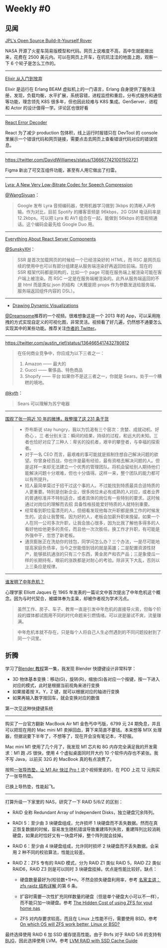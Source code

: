 # Weekly #0

## 见闻

[JPL's Open Source Build-It-Yourself Rover](https://opensourcerover.jpl.nasa.gov/)

NASA 开源了火星车简易版模型和代码。网页上说难度不高，高中生就能做出来，花费在 2500 美元内。可以在网页上开车，在坑坑洼洼的地面上跑，观察一下 6 个轮子是怎么工作的。

---

[Elixir 从入门到放弃](https://draveness.me/elixir-or-not/)

Elixir 是运行在 Erlang BEAM 虚拟机上的一门语言，Erlang 自身提供了服务注册，发现，负载均衡，水平扩展，系统容错，进程监控和重启，分布式服务和通信等功能，理念领先 K8S 很多年，但也因此较难与 K8S 集成。GenServer、进程和 Actor 的设计值得一学。评论区也很好看

---

[React Error Decoder](https://reactjs.org/docs/error-decoder.html/?invariant=31)

React 为了减少 production 包体积，线上运行时报错只在 DevTool 的 console 里展示一个错误代码和网页链接，需要点击去网页上查看错误代码对应的错误信息。

---

https://twitter.com/DavidWilliames/status/1366677421001502721

Figma 新出了可交互组件功能，甚至有人用它做出了扫雷。

---

[Lyra: A New Very Low-Bitrate Codec for Speech Compression](https://ai.googleblog.com/2021/02/lyra-new-very-low-bitrate-codec-for.html)

[@WangSiyuan](https://github.com/0neSe7en)：

> Google 发布 Lyra 音频编码器，使用机器学习做到 3kbps 的清晰人声传输。作为对比，目前 Spotify 的播客音频是 96kbps，2G GSM 电话码率是 12.2kbps。可以把 Lyra 和 AV1 组合在一起，能做到 56kbps 的音视频通话。这个编码会最先给 Google Duo 用。

---

[Everything About React Server Components](https://vercel.com/blog/everything-about-react-server-components)

[@SunskyXH](https://github.com/sunskyxh)：

> SSR 是首次加载网页的时候给一个已经渲染好的 HTML，而 RSC 是网页后续的使用中也可以有部分组建是从服务端渲染好再返回给前端。现在的 SSR 框架代码都是同构的，比如一个 page 可能在服务端上被渲染可能在客户端上被渲染。而 RSC 一定是在服务端被渲染的。此外从服务端返回的不是 html 而是类似 json 的结构（大概是把 props 作为参数发送给服务端，服务端返回组件内容的 DSL）。

---

- [Drawing Dynamic Visualizations](http://worrydream.com/#!/DrawingDynamicVisualizationsTalk)

[@Dreamsome](https://twitter.com/yichaocheng)推荐的一个视频。很难想象这是一个 2013 年的 App，可以采用拖拽的方式实现自定义的可视化图，非常灵活。视频看了好几遍，仍然想不通要怎么实现其中的某些功能。推荐关注[作者的 Twitter](https://twitter.com/worrydream)。

---

https://twitter.com/austin_rief/status/1364665417432780812

> 在任何商业竞争中，你应成为以下三者之一：
>
> 1. Amazon —— 最大的
> 2. Gucci —— 奢侈品、特色商品
> 3. Shopify —— 平台
>    如果你不是这三者之一，你就是 Sears，处于一个糟糕的境地。

[@kyth](https://weibo.com/kyth)：

> Sears 可以理解为苏宁电器

---

[围观了张一鸣近 10 年的微博，我整理了这 231 条干货](https://mp.weixin.qq.com/s/5u-V24wk0aUjz0fsQBsTKg)

> - 乔布斯说 stay hungry，我以为饥渴有三个层次：贪婪、成就动机、好奇心 。三 者分别关注：瞬间的结果，持续的过程，和远大的未知。三者也恰好对应了三种人：卑劣的投机者，艰辛的攀登者，与幸福的探索者。
> - 对于一名 CEO 而言，最艰难的事可能就是抵制住想自己解决问题的欲望。你曾身经百战，你也许是最有经验，最有资格去解决问题的人。但是这样一来却无法建立一个优秀的管理团队。将机会留给别人期待他们能解决问题十分艰难，但也十分值得。这样一来，整个团队的能力都可以有所提升。
> - 招人最简单莫过于招干过这个事的人。不过能找到特质最具合适特质的人更重要。特别是创新企业，很多岗位未必有成熟的人对应，或者业界的普通标准并不特别适合，或者具体的岗位有一些特别的要求。这时候通过对岗位的理解而去招 具备性格技能爱好特质的人就特别重要。
> - 经常看到职位蛮漂亮的人，但细看发现他每次升职都是换工作的时候发生的。这会让我警惕，因为好的人，老板会加薪升职来挽留。如果一个人在同一公司多次升职，让我会放心很多，因为比我了解他多得多的人看好他给他更多的责任，而且他一次次胜任。换工作才升职，有可能是外强中干，忽悠了新老板。
> - 通货膨胀正在洗劫你的钱包，同学问怎么办？三个办法，一是尽可能地提高家庭负债率，当今之世能借到钱的就是英雄；二是配置资源性财产，能够抵抗通涨的只有三个东西，黄金房产和农产品；三是象傻瓜一样的长期持有，眼前的涨跌都是对耐心的考验。除非天下大乱，否则以上三条应是规律。

---

[谁发明了中年危机？](https://mp.weixin.qq.com/s/LURJOPo96F8Xd9N1Cw1fxw)

心理学家 Elliott Jaques 在 1965 年发表的一篇论文中首次提出了中年危机这个概念。因为与时代契合，被媒体奉为圭臬，却被作者视为学术污点。

> 虽然工作、房子、车子、教育一直是引发中年危机的直接导火索，但每个阶段的媒体都试图用不同的时代命题来引燃情绪。可以说是屡试不爽，流量赚满。

> 中年危机本就不存在，只是每个人将自己人生必然遇到的不同问题投射到了同一个词里。

## 折腾

学习了[Blender 教程](https://www.bilibili.com/video/BV1Ji4y1g7Kf)第一集，我发现 Blender 快捷键设计非常科学：

- 3D 物体基本变换：移动(G)，旋转(R)，缩放(S)各对应一个按键，按一下进入对应的模式，此时是根据当前视角来进行变换
- 如果接着按 X，Y，Z 键，就可以根据对应的轴进行变换
- 如果再输入数字按回车，就会变换对应的数值

第一次见这种快捷键系统

---

购买了一台官方翻新 MacBook Air M1 金色丐中丐版，6799 元 24 期免息，并且可以把现在用的 Mac mini M1 卖掉回血，算下来简直不要钱。本来想等 M1X 处理器，但据说要下半年了，不想等了，现在开会没有笔记本，不舒服。

Mac mini M1 使用了几个月了，我发现 M1 芯片和 8G 内存完全满足我的开发需求：M1 跑 JS 很快，使用 4 个虚拟桌面同时开大约 10 个软件内存也不紧张。我不写 Java，以前买 32G 的 MacBook 真的有点浪费了。

按照[一张导热垫，让 M1 Air 快过 Pro！](https://www.bilibili.com/video/BV1Fv411v7yh)这个视频里说的，在 PDD 上花 12 元购买了一张导热垫。

已换上导热垫，性能起飞。

---

打算升级一下家里的 NAS，研究了一下 RAID 5/6/Z 的区别：

- RAID 全称 Redundant Array of Independent Disks，独立硬盘冗余阵列。

- RADI 5：至少由 3 块硬盘组成，允许损坏 1 块硬盘而不丢失数据。然而在真正恢复数据的时候，容易发生随机错误导致重建阵列失败，重建阵列比较消耗硬盘，如果此时恰好又有一块盘坏掉，整个阵列就会挂掉。

- RAID 6：至少由 4 块硬盘组成，允许同时损坏 2 块硬盘而不丢失数据。会采用 2 种不同的校验算法，性能比较差。

- RAID Z：ZFS 专有的 RAID 模式，分为 RAID Z1 类似 RAID 5，RAID Z2 类似 RAID6，RAID Z3 则是可以同时 3 块硬盘挂掉。优点是性能比较好。缺点：

  - 硬盘数量最好为(校验数+1)\*n，不然会损失硬盘利用率，参考 [名家主讲：zfs raidz 结构详解 ](https://www.sohu.com/a/120200832_507974) 的第 6 条。

  - 扩容时需要一次性扩充同样数量的硬盘（但是单个硬盘大小可以不一样），而不能只加一块硬盘。参考 [The Hidden Cost of using ZFS for yout home nas](https://louwrentius.com/the-hidden-cost-of-using-zfs-for-your-home-nas.html)

  - ZFS 对内存要求较高，而且在 Linux 上性能不行，需要使用 BSD。参考 [On which OS will ZFS work better, Linux or BSD?](https://www.quora.com/On-which-OS-will-ZFS-work-better-Linux-or-BSD)

最终选择使用 RAID 6 加 SSD 缓存提高性能。由于 Btrfs 对于 RAID 5/6 的支持有[BUG](https://btrfs.wiki.kernel.org/index.php/RAID56)，因此选择使用 LVM。参考 [LVM RAID with SSD Cache Guide](https://forum.level1techs.com/t/lvm-raid-with-ssd-cache-guide/149551)
